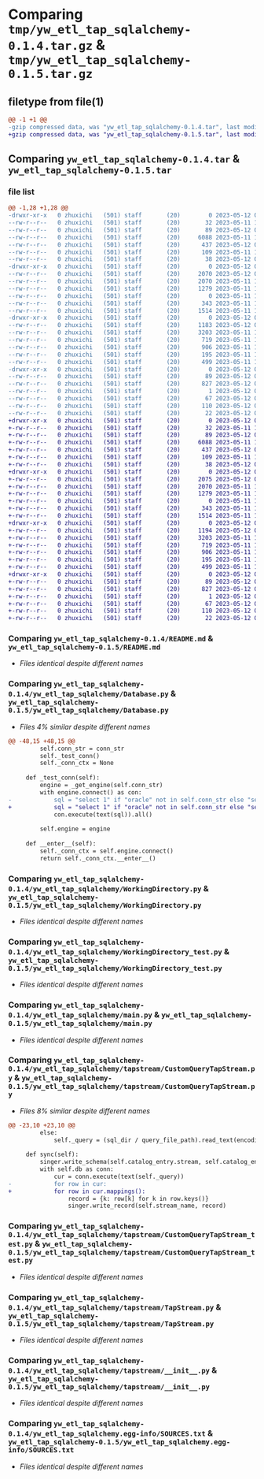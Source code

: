 # Comparing `tmp/yw_etl_tap_sqlalchemy-0.1.4.tar.gz` & `tmp/yw_etl_tap_sqlalchemy-0.1.5.tar.gz`

## filetype from file(1)

```diff
@@ -1 +1 @@
-gzip compressed data, was "yw_etl_tap_sqlalchemy-0.1.4.tar", last modified: Fri May 12 03:13:38 2023, max compression
+gzip compressed data, was "yw_etl_tap_sqlalchemy-0.1.5.tar", last modified: Fri May 12 03:35:17 2023, max compression
```

## Comparing `yw_etl_tap_sqlalchemy-0.1.4.tar` & `yw_etl_tap_sqlalchemy-0.1.5.tar`

### file list

```diff
@@ -1,28 +1,28 @@
-drwxr-xr-x   0 zhuxichi   (501) staff       (20)        0 2023-05-12 03:13:38.421930 yw_etl_tap_sqlalchemy-0.1.4/
--rw-r--r--   0 zhuxichi   (501) staff       (20)       32 2023-05-11 10:32:47.000000 yw_etl_tap_sqlalchemy-0.1.4/MANIFEST.in
--rw-r--r--   0 zhuxichi   (501) staff       (20)       89 2023-05-12 03:13:38.420168 yw_etl_tap_sqlalchemy-0.1.4/PKG-INFO
--rw-r--r--   0 zhuxichi   (501) staff       (20)     6088 2023-05-11 10:32:47.000000 yw_etl_tap_sqlalchemy-0.1.4/README.md
--rw-r--r--   0 zhuxichi   (501) staff       (20)      437 2023-05-12 03:13:21.000000 yw_etl_tap_sqlalchemy-0.1.4/pyproject.toml
--rw-r--r--   0 zhuxichi   (501) staff       (20)      109 2023-05-11 13:56:19.000000 yw_etl_tap_sqlalchemy-0.1.4/requirements.txt
--rw-r--r--   0 zhuxichi   (501) staff       (20)       38 2023-05-12 03:13:38.422165 yw_etl_tap_sqlalchemy-0.1.4/setup.cfg
-drwxr-xr-x   0 zhuxichi   (501) staff       (20)        0 2023-05-12 03:13:38.409429 yw_etl_tap_sqlalchemy-0.1.4/yw_etl_tap_sqlalchemy/
--rw-r--r--   0 zhuxichi   (501) staff       (20)     2070 2023-05-12 03:11:40.000000 yw_etl_tap_sqlalchemy-0.1.4/yw_etl_tap_sqlalchemy/Database.py
--rw-r--r--   0 zhuxichi   (501) staff       (20)     2070 2023-05-11 10:32:47.000000 yw_etl_tap_sqlalchemy-0.1.4/yw_etl_tap_sqlalchemy/WorkingDirectory.py
--rw-r--r--   0 zhuxichi   (501) staff       (20)     1279 2023-05-11 10:32:47.000000 yw_etl_tap_sqlalchemy-0.1.4/yw_etl_tap_sqlalchemy/WorkingDirectory_test.py
--rw-r--r--   0 zhuxichi   (501) staff       (20)        0 2023-05-11 10:32:47.000000 yw_etl_tap_sqlalchemy-0.1.4/yw_etl_tap_sqlalchemy/__init__.py
--rw-r--r--   0 zhuxichi   (501) staff       (20)      343 2023-05-11 10:32:47.000000 yw_etl_tap_sqlalchemy-0.1.4/yw_etl_tap_sqlalchemy/logging.conf
--rw-r--r--   0 zhuxichi   (501) staff       (20)     1514 2023-05-11 10:32:47.000000 yw_etl_tap_sqlalchemy-0.1.4/yw_etl_tap_sqlalchemy/main.py
-drwxr-xr-x   0 zhuxichi   (501) staff       (20)        0 2023-05-12 03:13:38.418097 yw_etl_tap_sqlalchemy-0.1.4/yw_etl_tap_sqlalchemy/tapstream/
--rw-r--r--   0 zhuxichi   (501) staff       (20)     1183 2023-05-12 03:12:54.000000 yw_etl_tap_sqlalchemy-0.1.4/yw_etl_tap_sqlalchemy/tapstream/CustomQueryTapStream.py
--rw-r--r--   0 zhuxichi   (501) staff       (20)     3203 2023-05-11 10:32:47.000000 yw_etl_tap_sqlalchemy-0.1.4/yw_etl_tap_sqlalchemy/tapstream/CustomQueryTapStream_test.py
--rw-r--r--   0 zhuxichi   (501) staff       (20)      719 2023-05-11 10:32:47.000000 yw_etl_tap_sqlalchemy-0.1.4/yw_etl_tap_sqlalchemy/tapstream/TapStream.py
--rw-r--r--   0 zhuxichi   (501) staff       (20)      906 2023-05-11 10:32:47.000000 yw_etl_tap_sqlalchemy-0.1.4/yw_etl_tap_sqlalchemy/tapstream/__init__.py
--rw-r--r--   0 zhuxichi   (501) staff       (20)      195 2023-05-11 10:32:47.000000 yw_etl_tap_sqlalchemy-0.1.4/yw_etl_tap_sqlalchemy/tapstream/helpers.py
--rw-r--r--   0 zhuxichi   (501) staff       (20)      499 2023-05-11 10:32:47.000000 yw_etl_tap_sqlalchemy-0.1.4/yw_etl_tap_sqlalchemy/utils.py
-drwxr-xr-x   0 zhuxichi   (501) staff       (20)        0 2023-05-12 03:13:38.414191 yw_etl_tap_sqlalchemy-0.1.4/yw_etl_tap_sqlalchemy.egg-info/
--rw-r--r--   0 zhuxichi   (501) staff       (20)       89 2023-05-12 03:13:38.000000 yw_etl_tap_sqlalchemy-0.1.4/yw_etl_tap_sqlalchemy.egg-info/PKG-INFO
--rw-r--r--   0 zhuxichi   (501) staff       (20)      827 2023-05-12 03:13:38.000000 yw_etl_tap_sqlalchemy-0.1.4/yw_etl_tap_sqlalchemy.egg-info/SOURCES.txt
--rw-r--r--   0 zhuxichi   (501) staff       (20)        1 2023-05-12 03:13:38.000000 yw_etl_tap_sqlalchemy-0.1.4/yw_etl_tap_sqlalchemy.egg-info/dependency_links.txt
--rw-r--r--   0 zhuxichi   (501) staff       (20)       67 2023-05-12 03:13:38.000000 yw_etl_tap_sqlalchemy-0.1.4/yw_etl_tap_sqlalchemy.egg-info/entry_points.txt
--rw-r--r--   0 zhuxichi   (501) staff       (20)      110 2023-05-12 03:13:38.000000 yw_etl_tap_sqlalchemy-0.1.4/yw_etl_tap_sqlalchemy.egg-info/requires.txt
--rw-r--r--   0 zhuxichi   (501) staff       (20)       22 2023-05-12 03:13:38.000000 yw_etl_tap_sqlalchemy-0.1.4/yw_etl_tap_sqlalchemy.egg-info/top_level.txt
+drwxr-xr-x   0 zhuxichi   (501) staff       (20)        0 2023-05-12 03:35:17.228134 yw_etl_tap_sqlalchemy-0.1.5/
+-rw-r--r--   0 zhuxichi   (501) staff       (20)       32 2023-05-11 10:32:47.000000 yw_etl_tap_sqlalchemy-0.1.5/MANIFEST.in
+-rw-r--r--   0 zhuxichi   (501) staff       (20)       89 2023-05-12 03:35:17.227285 yw_etl_tap_sqlalchemy-0.1.5/PKG-INFO
+-rw-r--r--   0 zhuxichi   (501) staff       (20)     6088 2023-05-11 10:32:47.000000 yw_etl_tap_sqlalchemy-0.1.5/README.md
+-rw-r--r--   0 zhuxichi   (501) staff       (20)      437 2023-05-12 03:34:32.000000 yw_etl_tap_sqlalchemy-0.1.5/pyproject.toml
+-rw-r--r--   0 zhuxichi   (501) staff       (20)      109 2023-05-11 13:56:19.000000 yw_etl_tap_sqlalchemy-0.1.5/requirements.txt
+-rw-r--r--   0 zhuxichi   (501) staff       (20)       38 2023-05-12 03:35:17.228378 yw_etl_tap_sqlalchemy-0.1.5/setup.cfg
+drwxr-xr-x   0 zhuxichi   (501) staff       (20)        0 2023-05-12 03:35:17.211926 yw_etl_tap_sqlalchemy-0.1.5/yw_etl_tap_sqlalchemy/
+-rw-r--r--   0 zhuxichi   (501) staff       (20)     2075 2023-05-12 03:34:24.000000 yw_etl_tap_sqlalchemy-0.1.5/yw_etl_tap_sqlalchemy/Database.py
+-rw-r--r--   0 zhuxichi   (501) staff       (20)     2070 2023-05-11 10:32:47.000000 yw_etl_tap_sqlalchemy-0.1.5/yw_etl_tap_sqlalchemy/WorkingDirectory.py
+-rw-r--r--   0 zhuxichi   (501) staff       (20)     1279 2023-05-11 10:32:47.000000 yw_etl_tap_sqlalchemy-0.1.5/yw_etl_tap_sqlalchemy/WorkingDirectory_test.py
+-rw-r--r--   0 zhuxichi   (501) staff       (20)        0 2023-05-11 10:32:47.000000 yw_etl_tap_sqlalchemy-0.1.5/yw_etl_tap_sqlalchemy/__init__.py
+-rw-r--r--   0 zhuxichi   (501) staff       (20)      343 2023-05-11 10:32:47.000000 yw_etl_tap_sqlalchemy-0.1.5/yw_etl_tap_sqlalchemy/logging.conf
+-rw-r--r--   0 zhuxichi   (501) staff       (20)     1514 2023-05-11 10:32:47.000000 yw_etl_tap_sqlalchemy-0.1.5/yw_etl_tap_sqlalchemy/main.py
+drwxr-xr-x   0 zhuxichi   (501) staff       (20)        0 2023-05-12 03:35:17.225691 yw_etl_tap_sqlalchemy-0.1.5/yw_etl_tap_sqlalchemy/tapstream/
+-rw-r--r--   0 zhuxichi   (501) staff       (20)     1194 2023-05-12 03:34:14.000000 yw_etl_tap_sqlalchemy-0.1.5/yw_etl_tap_sqlalchemy/tapstream/CustomQueryTapStream.py
+-rw-r--r--   0 zhuxichi   (501) staff       (20)     3203 2023-05-11 10:32:47.000000 yw_etl_tap_sqlalchemy-0.1.5/yw_etl_tap_sqlalchemy/tapstream/CustomQueryTapStream_test.py
+-rw-r--r--   0 zhuxichi   (501) staff       (20)      719 2023-05-11 10:32:47.000000 yw_etl_tap_sqlalchemy-0.1.5/yw_etl_tap_sqlalchemy/tapstream/TapStream.py
+-rw-r--r--   0 zhuxichi   (501) staff       (20)      906 2023-05-11 10:32:47.000000 yw_etl_tap_sqlalchemy-0.1.5/yw_etl_tap_sqlalchemy/tapstream/__init__.py
+-rw-r--r--   0 zhuxichi   (501) staff       (20)      195 2023-05-11 10:32:47.000000 yw_etl_tap_sqlalchemy-0.1.5/yw_etl_tap_sqlalchemy/tapstream/helpers.py
+-rw-r--r--   0 zhuxichi   (501) staff       (20)      499 2023-05-11 10:32:47.000000 yw_etl_tap_sqlalchemy-0.1.5/yw_etl_tap_sqlalchemy/utils.py
+drwxr-xr-x   0 zhuxichi   (501) staff       (20)        0 2023-05-12 03:35:17.217769 yw_etl_tap_sqlalchemy-0.1.5/yw_etl_tap_sqlalchemy.egg-info/
+-rw-r--r--   0 zhuxichi   (501) staff       (20)       89 2023-05-12 03:35:17.000000 yw_etl_tap_sqlalchemy-0.1.5/yw_etl_tap_sqlalchemy.egg-info/PKG-INFO
+-rw-r--r--   0 zhuxichi   (501) staff       (20)      827 2023-05-12 03:35:17.000000 yw_etl_tap_sqlalchemy-0.1.5/yw_etl_tap_sqlalchemy.egg-info/SOURCES.txt
+-rw-r--r--   0 zhuxichi   (501) staff       (20)        1 2023-05-12 03:35:17.000000 yw_etl_tap_sqlalchemy-0.1.5/yw_etl_tap_sqlalchemy.egg-info/dependency_links.txt
+-rw-r--r--   0 zhuxichi   (501) staff       (20)       67 2023-05-12 03:35:17.000000 yw_etl_tap_sqlalchemy-0.1.5/yw_etl_tap_sqlalchemy.egg-info/entry_points.txt
+-rw-r--r--   0 zhuxichi   (501) staff       (20)      110 2023-05-12 03:35:17.000000 yw_etl_tap_sqlalchemy-0.1.5/yw_etl_tap_sqlalchemy.egg-info/requires.txt
+-rw-r--r--   0 zhuxichi   (501) staff       (20)       22 2023-05-12 03:35:17.000000 yw_etl_tap_sqlalchemy-0.1.5/yw_etl_tap_sqlalchemy.egg-info/top_level.txt
```

### Comparing `yw_etl_tap_sqlalchemy-0.1.4/README.md` & `yw_etl_tap_sqlalchemy-0.1.5/README.md`

 * *Files identical despite different names*

### Comparing `yw_etl_tap_sqlalchemy-0.1.4/yw_etl_tap_sqlalchemy/Database.py` & `yw_etl_tap_sqlalchemy-0.1.5/yw_etl_tap_sqlalchemy/Database.py`

 * *Files 4% similar despite different names*

```diff
@@ -48,15 +48,15 @@
         self.conn_str = conn_str
         self._test_conn()
         self._conn_ctx = None
 
     def _test_conn(self):
         engine = _get_engine(self.conn_str)
         with engine.connect() as con:
-            sql = "select 1" if "oracle" not in self.conn_str else "select 1 from DUAL"
+            sql = "select 1" if "oracle" not in self.conn_str else "select 1 AS a from DUAL"
             con.execute(text(sql)).all()
 
         self.engine = engine
 
     def __enter__(self):
         self._conn_ctx = self.engine.connect()
         return self._conn_ctx.__enter__()
```

### Comparing `yw_etl_tap_sqlalchemy-0.1.4/yw_etl_tap_sqlalchemy/WorkingDirectory.py` & `yw_etl_tap_sqlalchemy-0.1.5/yw_etl_tap_sqlalchemy/WorkingDirectory.py`

 * *Files identical despite different names*

### Comparing `yw_etl_tap_sqlalchemy-0.1.4/yw_etl_tap_sqlalchemy/WorkingDirectory_test.py` & `yw_etl_tap_sqlalchemy-0.1.5/yw_etl_tap_sqlalchemy/WorkingDirectory_test.py`

 * *Files identical despite different names*

### Comparing `yw_etl_tap_sqlalchemy-0.1.4/yw_etl_tap_sqlalchemy/main.py` & `yw_etl_tap_sqlalchemy-0.1.5/yw_etl_tap_sqlalchemy/main.py`

 * *Files identical despite different names*

### Comparing `yw_etl_tap_sqlalchemy-0.1.4/yw_etl_tap_sqlalchemy/tapstream/CustomQueryTapStream.py` & `yw_etl_tap_sqlalchemy-0.1.5/yw_etl_tap_sqlalchemy/tapstream/CustomQueryTapStream.py`

 * *Files 8% similar despite different names*

```diff
@@ -23,10 +23,10 @@
         else:
             self._query = (sql_dir / query_file_path).read_text(encoding='utf8')
 
     def sync(self):
         singer.write_schema(self.catalog_entry.stream, self.catalog_entry.schema.to_dict(), [])
         with self.db as conn:
             cur = conn.execute(text(self._query))
-            for row in cur:
+            for row in cur.mappings():
                 record = {k: row[k] for k in row.keys()}
                 singer.write_record(self.stream_name, record)
```

### Comparing `yw_etl_tap_sqlalchemy-0.1.4/yw_etl_tap_sqlalchemy/tapstream/CustomQueryTapStream_test.py` & `yw_etl_tap_sqlalchemy-0.1.5/yw_etl_tap_sqlalchemy/tapstream/CustomQueryTapStream_test.py`

 * *Files identical despite different names*

### Comparing `yw_etl_tap_sqlalchemy-0.1.4/yw_etl_tap_sqlalchemy/tapstream/TapStream.py` & `yw_etl_tap_sqlalchemy-0.1.5/yw_etl_tap_sqlalchemy/tapstream/TapStream.py`

 * *Files identical despite different names*

### Comparing `yw_etl_tap_sqlalchemy-0.1.4/yw_etl_tap_sqlalchemy/tapstream/__init__.py` & `yw_etl_tap_sqlalchemy-0.1.5/yw_etl_tap_sqlalchemy/tapstream/__init__.py`

 * *Files identical despite different names*

### Comparing `yw_etl_tap_sqlalchemy-0.1.4/yw_etl_tap_sqlalchemy.egg-info/SOURCES.txt` & `yw_etl_tap_sqlalchemy-0.1.5/yw_etl_tap_sqlalchemy.egg-info/SOURCES.txt`

 * *Files identical despite different names*


